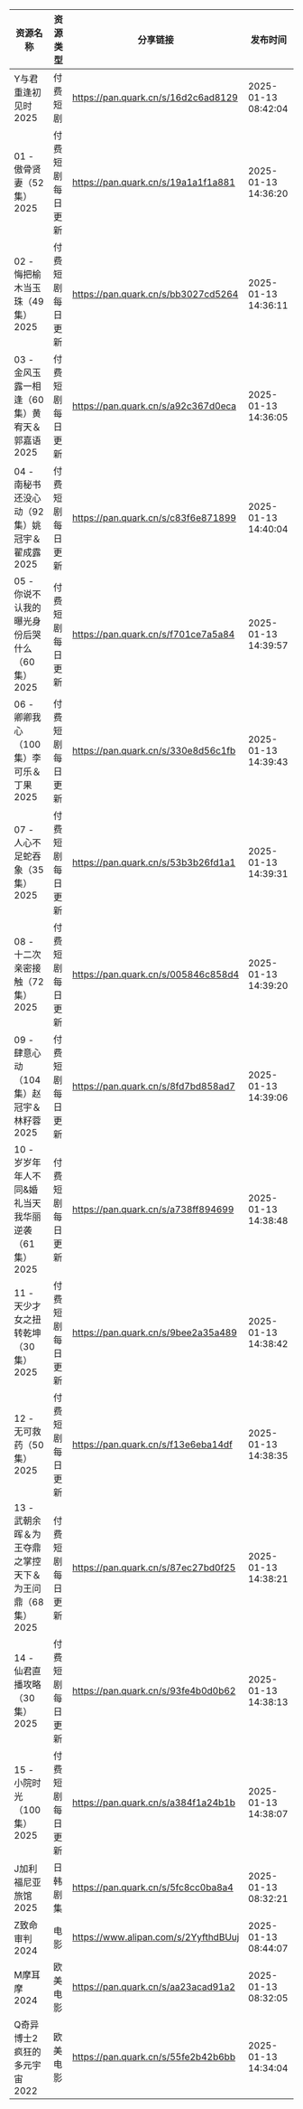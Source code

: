 | 资源名称                              | 资源类型     | 分享链接                                 | 发布时间                |
| --------------------------------- | -------- | ------------------------------------ | ------------------- |
| Y与君重逢初见时2025                      | 付费短剧     | https://pan.quark.cn/s/16d2c6ad8129  | 2025-01-13 08:42:04 |
| 01 - 傲骨贤妻（52集）2025                | 付费短剧每日更新 | https://pan.quark.cn/s/19a1a1f1a881  | 2025-01-13 14:36:20 |
| 02 - 悔把榆木当玉珠（49集）2025             | 付费短剧每日更新 | https://pan.quark.cn/s/bb3027cd5264  | 2025-01-13 14:36:11 |
| 03 - 金风玉露一相逢（60集）黄宥天＆郭嘉语2025      | 付费短剧每日更新 | https://pan.quark.cn/s/a92c367d0eca  | 2025-01-13 14:36:05 |
| 04 - 南秘书还没心动（92集）姚冠宇＆翟成露2025      | 付费短剧每日更新 | https://pan.quark.cn/s/c83f6e871899  | 2025-01-13 14:40:04 |
| 05 - 你说不认我的曝光身份后哭什么（60集）2025      | 付费短剧每日更新 | https://pan.quark.cn/s/f701ce7a5a84  | 2025-01-13 14:39:57 |
| 06 - 卿卿我心（100集）李可乐＆丁果2025         | 付费短剧每日更新 | https://pan.quark.cn/s/330e8d56c1fb  | 2025-01-13 14:39:43 |
| 07 - 人心不足蛇吞象（35集）2025             | 付费短剧每日更新 | https://pan.quark.cn/s/53b3b26fd1a1  | 2025-01-13 14:39:31 |
| 08 - 十二次亲密接触（72集）2025             | 付费短剧每日更新 | https://pan.quark.cn/s/005846c858d4  | 2025-01-13 14:39:20 |
| 09 - 肆意心动（104集）赵冠宇＆林籽蓉2025        | 付费短剧每日更新 | https://pan.quark.cn/s/8fd7bd858ad7  | 2025-01-13 14:39:06 |
| 10 - 岁岁年年人不同&婚礼当天我华丽逆袭（61集）2025   | 付费短剧每日更新 | https://pan.quark.cn/s/a738ff894699  | 2025-01-13 14:38:48 |
| 11 - 天少才女之扭转乾坤（30集）2025           | 付费短剧每日更新 | https://pan.quark.cn/s/9bee2a35a489  | 2025-01-13 14:38:42 |
| 12 - 无可救药（50集）2025                | 付费短剧每日更新 | https://pan.quark.cn/s/f13e6eba14df  | 2025-01-13 14:38:35 |
| 13 - 武朝余晖＆为王夺鼎之掌控天下＆为王问鼎（68集）2025 | 付费短剧每日更新 | https://pan.quark.cn/s/87ec27bd0f25  | 2025-01-13 14:38:21 |
| 14 - 仙君直播攻略（30集）2025              | 付费短剧每日更新 | https://pan.quark.cn/s/93fe4b0d0b62  | 2025-01-13 14:38:13 |
| 15 - 小院时光（100集）2025               | 付费短剧每日更新 | https://pan.quark.cn/s/a384f1a24b1b  | 2025-01-13 14:38:07 |
| J加利福尼亚旅馆2025                      | 日韩剧集     | https://pan.quark.cn/s/5fc8cc0ba8a4  | 2025-01-13 08:32:21 |
| Z致命审判2024                         | 电影       | https://www.alipan.com/s/2YyfthdBUuj | 2025-01-13 08:44:07 |
| M摩耳摩2024                          | 欧美电影     | https://pan.quark.cn/s/aa23acad91a2  | 2025-01-13 08:32:05 |
| Q奇异博士2疯狂的多元宇宙2022                 | 欧美电影     | https://pan.quark.cn/s/55fe2b42b6bb  | 2025-01-13 14:34:04 |
